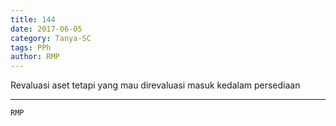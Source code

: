 ```yaml
---
title: 144
date: 2017-06-05
category: Tanya-SC
tags: PPh
author: RMP
---
```


Revaluasi aset tetapi yang mau direvaluasi masuk kedalam persediaan

---



`RMP`
